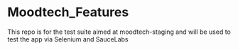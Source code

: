 Moodtech_Features
===========

This repo is for the test suite aimed at moodtech-staging and will be used to test the app via Selenium and SauceLabs